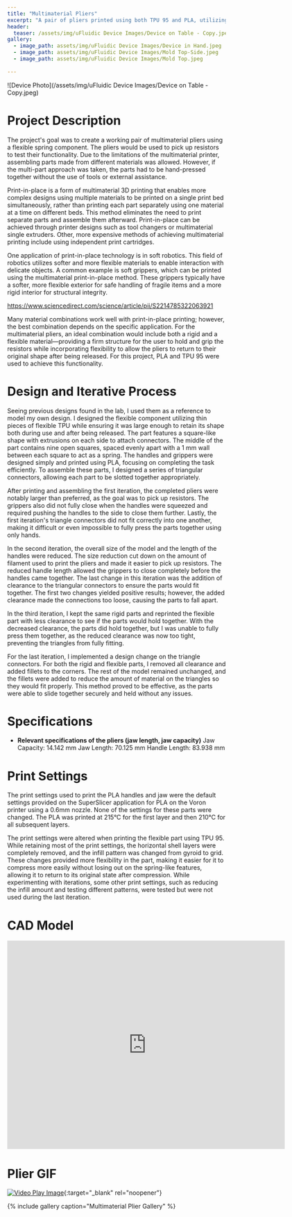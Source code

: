 ```yaml
---
title: "Multimaterial Pliers"
excerpt: "A pair of pliers printed using both TPU 95 and PLA, utilizing the flexibility of TPU 95 and the rigid structure of PLA to complete a task."
header:
  teaser: /assets/img/uFluidic Device Images/Device on Table - Copy.jpeg
gallery:
  - image_path: assets/img/uFluidic Device Images/Device in Hand.jpeg
  - image_path: assets/img/uFluidic Device Images/Mold Top-Side.jpeg
  - image_path: assets/img/uFluidic Device Images/Mold Top.jpeg
   
---
```


![Device Photo](/assets/img/uFluidic Device Images/Device on Table - Copy.jpeg)

# Project Description

The project's goal was to create a working pair of multimaterial pliers using a flexible spring component. The pliers would be used to pick up resistors to test their functionality. Due to the limitations of the multimaterial printer, assembling parts made from different materials was allowed. However, if the multi-part approach was taken, the parts had to be hand-pressed together without the use of tools or external assistance.

Print-in-place is a form of multimaterial 3D printing that enables more complex designs using multiple materials to be printed on a single print bed simultaneously, rather than printing each part separately using one material at a time on different beds. This method eliminates the need to print separate parts and assemble them afterward. Print-in-place can be achieved through printer designs such as tool changers or multimaterial single extruders. Other, more expensive methods of achieving multimaterial printing include using independent print cartridges.

One application of print-in-place technology is in soft robotics. This field of robotics utilizes softer and more flexible materials to enable interaction with delicate objects. A common example is soft grippers, which can be printed using the multimaterial print-in-place method. These grippers typically have a softer, more flexible exterior for safe handling of fragile items and a more rigid interior for structural integrity.

https://www.sciencedirect.com/science/article/pii/S2214785322063921

Many material combinations work well with print-in-place printing; however, the best combination depends on the specific application. For the multimaterial pliers, an ideal combination would include both a rigid and a flexible material—providing a firm structure for the user to hold and grip the resistors while incorporating flexibility to allow the pliers to return to their original shape after being released. For this project, PLA and TPU 95 were used to achieve this functionality.


# Design and Iterative Process

Seeing previous designs found in the lab, I used them as a reference to model my own design. I designed the flexible component utilizing thin pieces of flexible TPU while ensuring it was large enough to retain its shape both during use and after being released. The part features a square-like shape with extrusions on each side to attach connectors. The middle of the part contains nine open squares, spaced evenly apart with a 1 mm wall between each square to act as a spring. The handles and grippers were designed simply and printed using PLA, focusing on completing the task efficiently. To assemble these parts, I designed a series of triangular connectors, allowing each part to be slotted together appropriately.

After printing and assembling the first iteration, the completed pliers were notably larger than preferred, as the goal was to pick up resistors. The grippers also did not fully close when the handles were squeezed and required pushing the handles to the side to close them further. Lastly, the first iteration's triangle connectors did not fit correctly into one another, making it difficult or even impossible to fully press the parts together using only hands.

In the second iteration, the overall size of the model and the length of the handles were reduced. The size reduction cut down on the amount of filament used to print the pliers and made it easier to pick up resistors. The reduced handle length allowed the grippers to close completely before the handles came together. The last change in this iteration was the addition of clearance to the triangular connectors to ensure the parts would fit together. The first two changes yielded positive results; however, the added clearance made the connections too loose, causing the parts to fall apart.

In the third iteration, I kept the same rigid parts and reprinted the flexible part with less clearance to see if the parts would hold together. With the decreased clearance, the parts did hold together, but I was unable to fully press them together, as the reduced clearance was now too tight, preventing the triangles from fully fitting.

For the last iteration, I implemented a design change on the triangle connectors. For both the rigid and flexible parts, I removed all clearance and added fillets to the corners. The rest of the model remained unchanged, and the fillets were added to reduce the amount of material on the triangles so they would fit properly. This method proved to be effective, as the parts were able to slide together securely and held without any issues.


# Specifications

* **Relevant specifications of the pliers (jaw length, jaw capacity)**
Jaw Capacity: 14.142 mm
Jaw Length: 70.125 mm
Handle Length: 83.938 mm

# Print Settings

The print settings used to print the PLA handles and jaw were the default settings provided on the SuperSlicer application for PLA on the Voron printer using a 0.6mm nozzle. None of the settings for these parts were changed. The PLA was printed at 215°C for the first layer and then 210°C for all subsequent layers.

The print settings were altered when printing the flexible part using TPU 95. While retaining most of the print settings, the horizontal shell layers were completely removed, and the infill pattern was changed from gyroid to grid. These changes provided more flexibility in the part, making it easier for it to compress more easily without losing out on the spring-like features, allowing it to return to its original state after compression. While experimenting with iterations, some other print settings, such as reducing the infill amount and testing different patterns, were tested but were not used during the last iteration.


# CAD Model
<iframe src="https://vanderbilt643.autodesk360.com/shares/public/SH286ddQT78850c0d8a47e3fbe2806571966?mode=embed" width="640" height="480" allowfullscreen="true" webkitallowfullscreen="true" mozallowfullscreen="true"  frameborder="0"></iframe>

<br>

# Plier GIF
[![Video Play Image](https://img.youtube.com/vi/dTI9CPz5Ph0/0.jpg)](https://www.youtube.com/watch?v=dTI9CPz5Ph0){:target="_blank" rel="noopener"}

{% include gallery caption="Multimaterial Plier Gallery" %}
